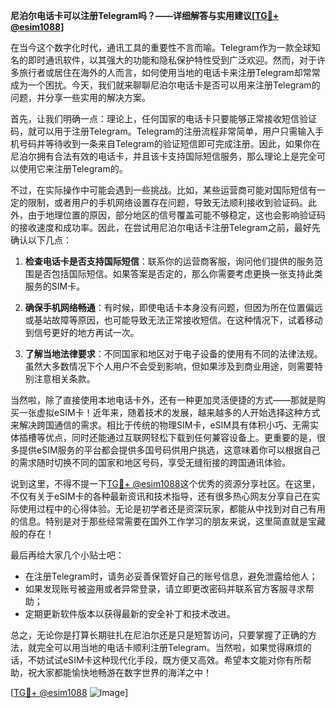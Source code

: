**尼泊尔电话卡可以注册Telegram吗？——详细解答与实用建议[[TG💪+ @esim1088](https://t.me/s/esim1088)]**

在当今这个数字化时代，通讯工具的重要性不言而喻。Telegram作为一款全球知名的即时通讯软件，以其强大的功能和隐私保护特性受到广泛欢迎。然而，对于许多旅行者或居住在海外的人而言，如何使用当地的电话卡来注册Telegram却常常成为一个困扰。今天，我们就来聊聊尼泊尔电话卡是否可以用来注册Telegram的问题，并分享一些实用的解决方案。

首先，让我们明确一点：理论上，任何国家的电话卡只要能够正常接收短信验证码，就可以用于注册Telegram。Telegram的注册流程非常简单，用户只需输入手机号码并等待收到一条来自Telegram的验证短信即可完成注册。因此，如果你在尼泊尔拥有合法有效的电话卡，并且该卡支持国际短信服务，那么理论上是完全可以使用它来注册Telegram的。

不过，在实际操作中可能会遇到一些挑战。比如，某些运营商可能对国际短信有一定的限制，或者用户的手机网络设置存在问题，导致无法顺利接收到验证码。此外，由于地理位置的原因，部分地区的信号覆盖可能不够稳定，这也会影响验证码的接收速度和成功率。因此，在尝试用尼泊尔电话卡注册Telegram之前，最好先确认以下几点：

1. **检查电话卡是否支持国际短信**：联系你的运营商客服，询问他们提供的服务范围是否包括国际短信。如果答案是否定的，那么你需要考虑更换一张支持此类服务的SIM卡。
   
2. **确保手机网络畅通**：有时候，即使电话卡本身没有问题，但因为所在位置偏远或基站故障等原因，也可能导致无法正常接收短信。在这种情况下，试着移动到信号更好的地方再试一次。

3. **了解当地法律要求**：不同国家和地区对于电子设备的使用有不同的法律法规。虽然大多数情况下个人用户不会受到影响，但如果涉及到商业用途，则需要特别注意相关条款。

当然啦，除了直接使用本地电话卡外，还有一种更加灵活便捷的方式——那就是购买一张虚拟eSIM卡！近年来，随着技术的发展，越来越多的人开始选择这种方式来解决跨国通信的需求。相比于传统的物理SIM卡，eSIM具有体积小巧、无需实体插槽等优点，同时还能通过互联网轻松下载到任何兼容设备上。更重要的是，很多提供eSIM服务的平台都会提供多国号码供用户挑选，这意味着你可以根据自己的需求随时切换不同的国家和地区号码，享受无缝衔接的跨国通讯体验。

说到这里，不得不提一下[TG💪+ @esim1088](https://t.me/s/esim1088)这个优秀的资源分享社区。在这里，不仅有关于eSIM卡的各种最新资讯和技术指导，还有很多热心网友分享自己在实际使用过程中的心得体验。无论是初学者还是资深玩家，都能从中找到对自己有用的信息。特别是对于那些经常需要在国外工作学习的朋友来说，这里简直就是宝藏般的存在！

最后再给大家几个小贴士吧：
- 在注册Telegram时，请务必妥善保管好自己的账号信息，避免泄露给他人；
- 如果发现账号被盗用或者异常登录，请立即更改密码并联系官方客服寻求帮助；
- 定期更新软件版本以获得最新的安全补丁和技术改进。

总之，无论你是打算长期驻扎在尼泊尔还是只是短暂访问，只要掌握了正确的方法，就完全可以用当地的电话卡顺利注册Telegram。当然啦，如果觉得麻烦的话，不妨试试eSIM卡这种现代化手段，既方便又高效。希望本文能对你有所帮助，祝大家都能愉快地畅游在数字世界的海洋之中！

[[TG💪+ @esim1088](https://t.me/s/esim1088) ![Image](https://i.postimg.cc/4NQfJmqS/Snipaste-2025-05-13-00-14-12.png)]
